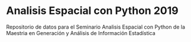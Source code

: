 # Analisis Espacial con Python 2019
Repositorio de datos para el Seminario Analisis Espacial con Python de la Maestria en Generación y Análisis de Información Estadística
